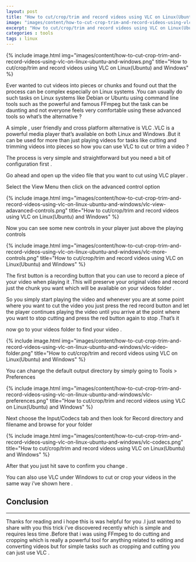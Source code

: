 ```yaml
---
layout: post
title: "How to cut/crop/trim and record videos using VLC on Linux(Ubuntu) and Windows  "
image: "images/content/how-to-cut-crop-trim-and-record-videos-using-vlc-on-linux-ubuntu-and-windows.png"
excerpt: "How to cut/crop/trim and record videos using VLC on Linux(Ubuntu) and Windows  "
categories : tools
tags : linux 
---
```


{% include image.html
   img="images/content/how-to-cut-crop-trim-and-record-videos-using-vlc-on-linux-ubuntu-and-windows.png"
       title="How to cut/crop/trim and record videos using VLC on Linux(Ubuntu) and Windows"
%}


Ever wanted to cut videos into pieces or chunks and found out that the process can be complex especially on Linux systems .You can usually do such tasks on Linux systems like Debian or Ubuntu using command line tools such as the powerful and famous FFmpeg but the task can be daunting and not everyone feels very comfortable using these  advanced tools so what’s the alternative  ?

A simple , user friendly and cross platform  alternative is VLC .VLC is a powerful media player that’s available on both Linux and Windows .But it can be used for more than just playing videos for tasks like cutting and trimming videos into pieces so how you can use VLC to cut or trim a video ?

The process is very simple and straightforward but you need a bit of configuration first .
 
Go ahead and open up the video file that you want to cut using VLC player .

Select the View Menu then click on the advanced control option 

{% include image.html
   img="images/content/how-to-cut-crop-trim-and-record-videos-using-vlc-on-linux-ubuntu-and-windows/vlc-view-adavanced-controls.png"
       title="How to cut/crop/trim and record videos using VLC on Linux(Ubuntu) and Windows"
%}

Now you can see some new controls in your player just above the playing controls 

{% include image.html
   img="images/content/how-to-cut-crop-trim-and-record-videos-using-vlc-on-linux-ubuntu-and-windows/vlc-more-controls.png"
       title="How to cut/crop/trim and record videos using VLC on Linux(Ubuntu) and Windows"
%}


The first button is a recording button that you can use to record a piece of your video when playing it .This will preserve your original video and record just the chunk you want which will be available on your videos folder .

So you simply start playing the video and whenever you are at some point where you want to cut the video you just press the red record button and let the player continues playing the video until you arrive at the point where you want to stop cutting and press the red button again to stop .That’s it 

now go to your videos folder to find your video .

{% include image.html
   img="images/content/how-to-cut-crop-trim-and-record-videos-using-vlc-on-linux-ubuntu-and-windows/vlc-video-folder.png"
       title="How to cut/crop/trim and record videos using VLC on Linux(Ubuntu) and Windows"
%}



You can change the default output directory by simply going to Tools > Preferences

{% include image.html
   img="images/content/how-to-cut-crop-trim-and-record-videos-using-vlc-on-linux-ubuntu-and-windows/vlc-preferences.png"
       title="How to cut/crop/trim and record videos using VLC on Linux(Ubuntu) and Windows"
%}

 
Next choose the Input/Codecs tab and then look for Record directory and filename and browse for your folder 

{% include image.html
   img="images/content/how-to-cut-crop-trim-and-record-videos-using-vlc-on-linux-ubuntu-and-windows/vlc-codecs.png"
       title="How to cut/crop/trim and record videos using VLC on Linux(Ubuntu) and Windows"
%}


After that you just hit save to confirm you change .

You can also use VLC under Windows to cut or crop your videos in the same way i’ve shown here .

Conclusion
------------
-------------

Thanks for reading and i hope this is was helpful for you .I just wanted to share with you this trick i’ve discovered recently which is simple and requires less time .Before that i was using FFmpeg to do cutting and cropping  which is really a powerful tool for anything related to editing and converting videos but for simple tasks such as cropping and cutting you can just use VLC .







